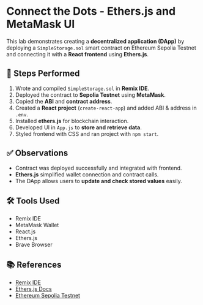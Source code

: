 # Connect the Dots - Ethers.js and MetaMask UI 

This lab demonstrates creating a **decentralized application (DApp)** by deploying a `SimpleStorage.sol` smart contract on Ethereum Sepolia Testnet and connecting it with a **React frontend** using **Ethers.js**.

## 📌 Steps Performed
1. Wrote and compiled `SimpleStorage.sol` in **Remix IDE**.  
2. Deployed the contract to **Sepolia Testnet** using **MetaMask**.  
3. Copied the **ABI** and **contract address**.  
4. Created a **React project** (`create-react-app`) and added ABI & address in `.env`.  
5. Installed **ethers.js** for blockchain interaction.  
6. Developed UI in `App.js` to **store and retrieve data**.  
7. Styled frontend with CSS and ran project with `npm start`.  

## ✅ Observations
- Contract was deployed successfully and integrated with frontend.  
- **Ethers.js** simplified wallet connection and contract calls.  
- The DApp allows users to **update and check stored values** easily.  

## 🛠️ Tools Used
- Remix IDE  
- MetaMask Wallet  
- React.js  
- Ethers.js  
- Brave Browser  

## 📚 References
- [Remix IDE](https://remix.ethereum.org)  
- [Ethers.js Docs](https://docs.ethers.org)  
- [Ethereum Sepolia Testnet](https://sepolia.etherscan.io)  

